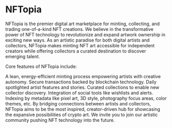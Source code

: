 # NFTopia
NFTopia is the premier digital art marketplace for minting, collecting, and trading one-of-a-kind NFT creations. We believe in the transformative power of NFT technology to revolutionize and expand artwork ownership in exciting new ways.
As an artistic paradise for both digital artists and collectors, NFTopia makes minting NFT art accessible for independent creators while offering collectors a curated destination to discover emerging talent.

Core features of NFTopia include:

A lean, energy-efficient minting process empowering artists with creative autonomy.
Secure transactions backed by blockchain technology.
Daily spotlighted artist features and stories.
Curated collections to enable new collector discovery.
Integration of social tools like wishlists and alerts.
Indexing by metadata like pixel art, 3D style, photography focus areas, color themes, etc.
By bridging connections between artists and collectors, NFTopia aims to be the most inspired, creator-driven hub for showcasing the expansive possibilities of crypto art. We invite you to join our artistic community pushing NFT technology into the future.
